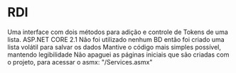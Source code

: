 # RDI

Uma interface com dois métodos para adição e controle de Tokens de uma lista. ASP.NET CORE 2.1
Não foi utilizado nenhum BD então foi criado uma lista volátil para salvar os dados
Mantive o código mais simples possível, mantendo legibilidade 
Não apaguei as páginas iniciais que são criadas com o projeto, para acessar o asmx: "/Services.asmx"


